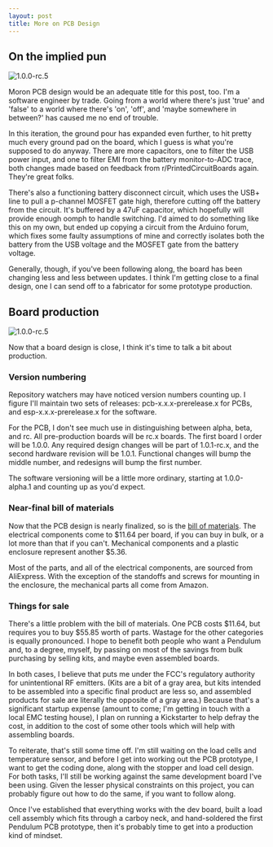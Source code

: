 ```yaml
---
layout: post
title: More on PCB Design
---
```


## On the implied pun
![1.0.0-rc.5](https://i.imgur.com/MIPV4ql.png)

Moron PCB design would be an adequate title for this post, too. I'm a software engineer by trade. Going from a world where there's just 'true' and 'false' to a world where there's 'on', 'off', and 'maybe somewhere in between?' has caused me no end of trouble.

In this iteration, the ground pour has expanded even further, to hit pretty much every ground pad on the board, which I guess is what you're supposed to do anyway. There are more capacitors, one to filter the USB power input, and one to filter EMI from the battery monitor-to-ADC trace, both changes made based on feedback from r/PrintedCircuitBoards again. They're great folks.

There's also a functioning battery disconnect circuit, which uses the USB+ line to pull a p-channel MOSFET gate high, therefore cutting off the battery from the circuit. It's buffered by a 47uF capacitor, which hopefully will provide enough oomph to handle switching. I'd aimed to do something like this on my own, but ended up copying a circuit from the Arduino forum, which fixes some faulty assumptions of mine and correctly isolates both the battery from the USB voltage and the MOSFET gate from the battery voltage.

Generally, though, if you've been following along, the board has been changing less and less between updates. I think I'm getting close to a final design, one I can send off to a fabricator for some prototype production.

## Board production
![1.0.0-rc.5](https://i.imgur.com/AB8XbFr.png)

Now that a board design is close, I think it's time to talk a bit about production.

### Version numbering
Repository watchers may have noticed version numbers counting up. I figure I'll maintain two sets of releases: pcb-x.x.x-prerelease.x for PCBs, and esp-x.x.x-prerelease.x for the software.

For the PCB, I don't see much use in distinguishing between alpha, beta, and rc. All pre-production boards will be rc.x boards. The first board I order will be 1.0.0. Any required design changes will be part of 1.0.1-rc.x, and the second hardware revision will be 1.0.1. Functional changes will bump the middle number, and redesigns will bump the first number.

The software versioning will be a little more ordinary, starting at 1.0.0-alpha.1 and counting up as you'd expect.

### Near-final bill of materials
Now that the PCB design is nearly finalized, so is the [bill of materials](https://docs.google.com/spreadsheets/d/1zar1gR90osImwsAmGcO47G6zN50gNiWxno9D_cdoG40/). The electrical components come to $11.64 per board, if you can buy in bulk, or a lot more than that if you can't. Mechanical components and a plastic enclosure represent another $5.36.

Most of the parts, and all of the electrical components, are sourced from AliExpress. With the exception of the standoffs and screws for mounting in the enclosure, the mechanical parts all come from Amazon.

### Things for sale
There's a little problem with the bill of materials. One PCB costs $11.64, but requires you to buy $55.85 worth of parts. Wastage for the other categories is equally pronounced. I hope to benefit both people who want a Pendulum and, to a degree, myself, by passing on most of the savings from bulk purchasing by selling kits, and maybe even assembled boards.

In both cases, I believe that puts me under the FCC's regulatory authority for unintentional RF emitters. (Kits are a bit of a gray area, but kits intended to be assembled into a specific final product are less so, and assembled products for sale are literally the opposite of a gray area.) Because that's a significant startup expense (amount to come; I'm getting in touch with a local EMC testing house), I plan on running a Kickstarter to help defray the cost, in addition to the cost of some other tools which will help with assembling boards.

To reiterate, that's still some time off. I'm still waiting on the load cells and temperature sensor, and before I get into working out the PCB prototype, I want to get the coding done, along with the stopper and load cell design. For both tasks, I'll still be working against the same development board I've been using. Given the lesser physical constraints on this project, you can probably figure out how to do the same, if you want to follow along.

Once I've established that everything works with the dev board, built a load cell assembly which fits through a carboy neck, and hand-soldered the first Pendulum PCB prototype, then it's probably time to get into a production kind of mindset.
